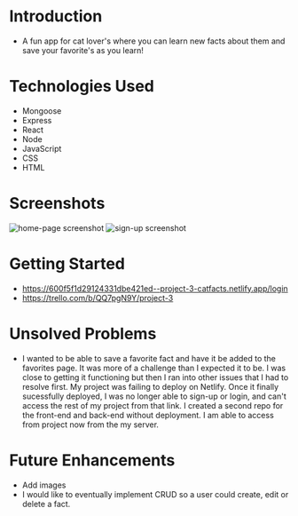 # Introduction
- A fun app for cat lover's where you can learn new facts about them and save your favorite's as you learn!

# Technologies Used
- Mongoose
- Express 
- React 
- Node
- JavaScript
- CSS
- HTML

# Screenshots
![home-page screenshot](https://user-images.githubusercontent.com/71416370/105903887-7681b800-5fee-11eb-8e78-32ba8217de0c.png)
![sign-up screenshot](https://user-images.githubusercontent.com/71416370/105903953-8a2d1e80-5fee-11eb-82f2-1883e073013b.png)

# Getting Started 
- https://600f5f1d29124331dbe421ed--project-3-catfacts.netlify.app/login
- https://trello.com/b/QQ7pgN9Y/project-3

# Unsolved Problems
- I wanted to be able to save a favorite fact and have it be added to the favorites page. It was more of a challenge than I expected it to be. I was close to getting it functioning but then I ran into other issues that I had to resolve first. My project was failing to deploy on Netlify. Once it finally sucessfully deployed, I was no longer able to sign-up or login, and can't access the rest of my project from that link. I created a second repo for the front-end and back-end without deployment. I am able to access from project now from the my server.

# Future Enhancements
- Add images
- I would like to eventually implement CRUD so a user could create, edit or delete a fact.